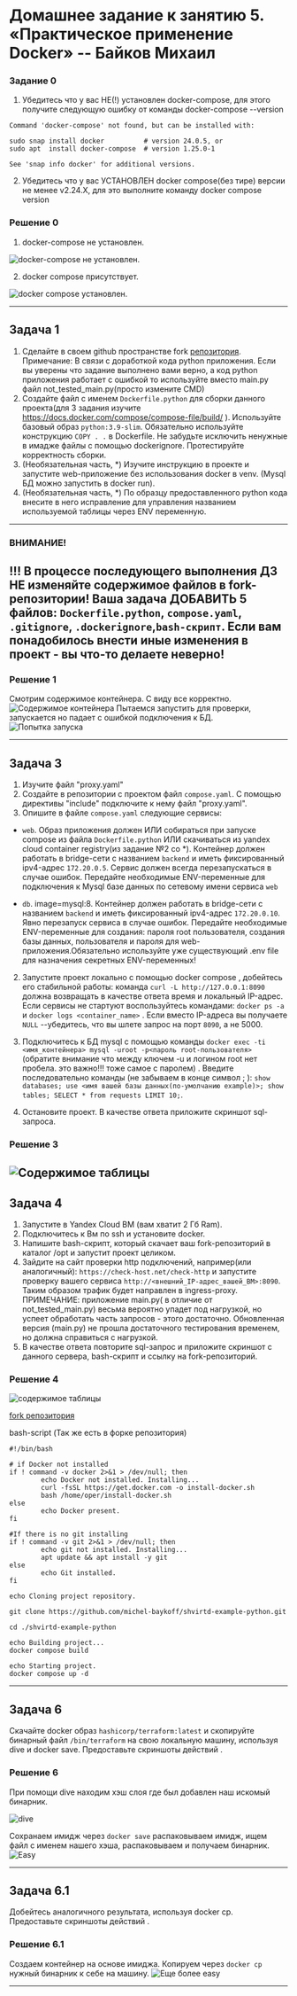 # Домашнее задание к занятию 5. «Практическое применение Docker» -- Байков Михаил

### Задание 0
1. Убедитесь что у вас НЕ(!) установлен docker-compose, для этого получите следующую ошибку от команды docker-compose --version

```
Command 'docker-compose' not found, but can be installed with:

sudo snap install docker          # version 24.0.5, or
sudo apt  install docker-compose  # version 1.25.0-1

See 'snap info docker' for additional versions.
```
2. Убедитесь что у вас УСТАНОВЛЕН docker compose(без тире) версии не менее v2.24.X, для это выполните команду docker compose version

### Решение 0

1. docker-compose не установлен.

![docker-compose не установлен.](img/01.png)

2. docker compose присутствует.

![docker compose установлен.](img/02.png)

---

## Задача 1
1. Сделайте в своем github пространстве fork [репозитория](https://github.com/netology-code/shvirtd-example-python/blob/main/README.md).
   Примечание: В связи с доработкой кода python приложения. Если вы уверены что задание выполнено вами верно, а код python приложения работает с ошибкой то используйте вместо main.py файл not_tested_main.py(просто измените CMD)
3. Создайте файл с именем ```Dockerfile.python``` для сборки данного проекта(для 3 задания изучите https://docs.docker.com/compose/compose-file/build/ ). Используйте базовый образ ```python:3.9-slim```. 
Обязательно используйте конструкцию ```COPY . .``` в Dockerfile. Не забудьте исключить ненужные в имадже файлы с помощью dockerignore. Протестируйте корректность сборки.  
4. (Необязательная часть, *) Изучите инструкцию в проекте и запустите web-приложение без использования docker в venv. (Mysql БД можно запустить в docker run).
5. (Необязательная часть, *) По образцу предоставленного python кода внесите в него исправление для управления названием используемой таблицы через ENV переменную.
---
### ВНИМАНИЕ!
!!! В процессе последующего выполнения ДЗ НЕ изменяйте содержимое файлов в fork-репозитории! Ваша задача ДОБАВИТЬ 5 файлов: ```Dockerfile.python```, ```compose.yaml```, ```.gitignore```, ```.dockerignore```,```bash-скрипт```. Если вам понадобилось внести иные изменения в проект - вы что-то делаете неверно!
---

### Решение 1
Смотрим содержимое контейнера. С виду все корректно.
![Содержимое контейнера](img/04.png)
Пытаемся запустить для проверки, запускается но падает с ошибкой подключения к БД.
![Попытка запуска](img/05.png)

---

## Задача 3
1. Изучите файл "proxy.yaml"
2. Создайте в репозитории с проектом файл ```compose.yaml```. С помощью директивы "include" подключите к нему файл "proxy.yaml".
3. Опишите в файле ```compose.yaml``` следующие сервисы: 

- ```web```. Образ приложения должен ИЛИ собираться при запуске compose из файла ```Dockerfile.python``` ИЛИ скачиваться из yandex cloud container registry(из задание №2 со *). Контейнер должен работать в bridge-сети с названием ```backend``` и иметь фиксированный ipv4-адрес ```172.20.0.5```. Сервис должен всегда перезапускаться в случае ошибок.
Передайте необходимые ENV-переменные для подключения к Mysql базе данных по сетевому имени сервиса ```web``` 

- ```db```. image=mysql:8. Контейнер должен работать в bridge-сети с названием ```backend``` и иметь фиксированный ipv4-адрес ```172.20.0.10```. Явно перезапуск сервиса в случае ошибок. Передайте необходимые ENV-переменные для создания: пароля root пользователя, создания базы данных, пользователя и пароля для web-приложения.Обязательно используйте уже существующий .env file для назначения секретных ENV-переменных!

2. Запустите проект локально с помощью docker compose , добейтесь его стабильной работы: команда ```curl -L http://127.0.0.1:8090``` должна возвращать в качестве ответа время и локальный IP-адрес. Если сервисы не стартуют воспользуйтесь командами: ```docker ps -a ``` и ```docker logs <container_name>``` . Если вместо IP-адреса вы получаете ```NULL``` --убедитесь, что вы шлете запрос на порт ```8090```, а не 5000.

5. Подключитесь к БД mysql с помощью команды ```docker exec -ti <имя_контейнера> mysql -uroot -p<пароль root-пользователя>```(обратите внимание что между ключем -u и логином root нет пробела. это важно!!! тоже самое с паролем) . Введите последовательно команды (не забываем в конце символ ; ): ```show databases; use <имя вашей базы данных(по-умолчанию example)>; show tables; SELECT * from requests LIMIT 10;```.

6. Остановите проект. В качестве ответа приложите скриншот sql-запроса.

### Решение 3
![Содержимое таблицы](img/06.png)
---

## Задача 4
1. Запустите в Yandex Cloud ВМ (вам хватит 2 Гб Ram).
2. Подключитесь к Вм по ssh и установите docker.
3. Напишите bash-скрипт, который скачает ваш fork-репозиторий в каталог /opt и запустит проект целиком.
4. Зайдите на сайт проверки http подключений, например(или аналогичный): ```https://check-host.net/check-http``` и запустите проверку вашего сервиса ```http://<внешний_IP-адрес_вашей_ВМ>:8090```. Таким образом трафик будет направлен в ingress-proxy. ПРИМЕЧАНИЕ:  приложение main.py( в отличие от not_tested_main.py) весьма вероятно упадет под нагрузкой, но успеет обработать часть запросов - этого достаточно. Обновленная версия (main.py) не прошла достаточного тестирования временем, но должна справиться с нагрузкой.
6. В качестве ответа повторите  sql-запрос и приложите скриншот с данного сервера, bash-скрипт и ссылку на fork-репозиторий.

### Решение 4
![содержимое таблицы](img/07.png)

[fork репозитория](https://github.com/michel-baykoff/shvirtd-example-python/)

bash-script (Так же есть в форке репозитория)

```
#!/bin/bash

# if Docker not installed
if ! command -v docker 2>&1 > /dev/null; then
        echo Docker not installed. Installing...
        curl -fsSL https://get.docker.com -o install-docker.sh
        bash /home/oper/install-docker.sh
else
        echo Docker present.
fi

#If there is no git installing
if ! command -v git 2>&1 > /dev/null; then
        echo git not installed. Installing...
        apt update && apt install -y git
else
        echo Git installed.
fi

echo Cloning project repository.

git clone https://github.com/michel-baykoff/shvirtd-example-python.git

cd ./shvirtd-example-python

echo Building project...
docker compose build

echo Starting project.
docker compose up -d
```
---

## Задача 6
Скачайте docker образ ```hashicorp/terraform:latest``` и скопируйте бинарный файл ```/bin/terraform``` на свою локальную машину, используя dive и docker save.
Предоставьте скриншоты  действий .

### Решение 6
При помощи dive находим хэш слоя где был добавлен наш искомый бинарник.

![dive](img/08.png)

Сохранаем имидж через ```docker save``` распаковываем имидж, ищем файл с именем нашего хэша, распаковываем и получаем бинарник.
![Easy](img/09.png)

---
## Задача 6.1
Добейтесь аналогичного результата, используя docker cp.  
Предоставьте скриншоты  действий .

### Решение 6.1
Создаем контейнер на основе имиджа. Копируем через ```docker cp``` нужный бинарник к себе на машину.
![Еще более easy](img/10.png)

---

